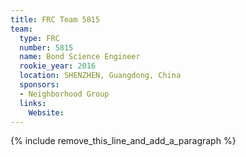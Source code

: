 ```yaml
---
title: FRC Team 5815
team:
  type: FRC
  number: 5815
  name: Bond Science Engineer
  rookie_year: 2016
  location: SHENZHEN, Guangdong, China
  sponsors:
  - Neighborhood Group
  links:
    Website:
---
```


{% include remove_this_line_and_add_a_paragraph %}
